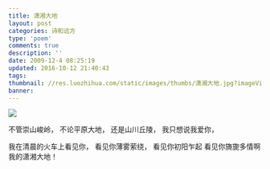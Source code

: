 ```yaml
---
title: 潇湘大地
layout: post
categories: 诗和远方
type: 'poem'
comments: true
description: ''
date: 2009-12-4 08:25:19
updated: 2016-10-12 21:40:43
tags:
thumbnail: //res.luozhihua.com/static/images/thumbs/潇湘大地.jpg?imageView2/1/w/345/h/163
banner:
---
```


![](//res.luozhihua.com/static/images/thumbs/潇湘大地.jpg)

不管崇山峻岭，
不论平原大地，
还是山川丘陵，
我只想说我爱你，

我在清晨的火车上看见你，
看见你薄雾萦绕，
看见你初阳乍起
看见你旖旎多情啊
我的潇湘大地！
